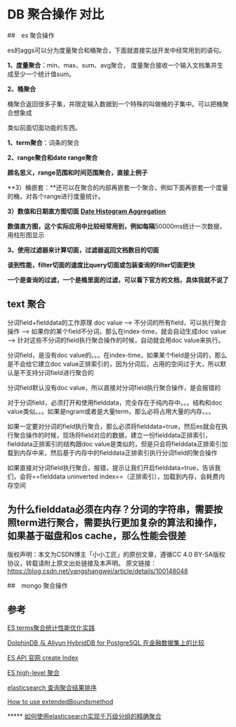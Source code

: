 # DB 聚合操作 对比

##　es 聚合操作

es的aggs可以分为度量聚合和桶聚合，下面就直接实战开发中经常用到的语句。

**1、度量聚合**：min、max、sum、avg聚合， 度量聚合接收一个输入文档集并生成至少一个统计值sum。

**2、桶聚合**

桶聚合返回很多子集，并限定输入数据到一个特殊的叫做桶的子集中。可以把桶聚合想象成

类似前面切面功能的东西。

**1、term聚合**：词条的聚合

**2、range聚合和date range聚合**

**顾名思义，range范围和时间范围聚合，直接上例子**

**3）桶嵌套：**还可以在聚合的内部再嵌套一个聚合，例如下面再嵌套一个度量的桶，对各个range进行度量统计。

**3）数值和日期直方图切面** **[Date Histogram Aggregation](https://link.zhihu.com/?target=https%3A//www.elastic.co/guide/en/elasticsearch/reference/current/search-aggregations-bucket-datehistogram-aggregation.html)**

**数值直方图，这个实际应用中比较经常用到，例如每隔**50000ms统计一次数据，用柱形图显示

**3、使用过滤器来计算切面，过滤器返回文档数目的切面**

**谈到性能，filter切面的速度比query切面或包装查询的filter切面更快**

**一个是查询的过滤，一个是桶里面的过滤，可以看下官方的文档，具体我就不说了**



## text 聚合

分词field+fielddata的工作原理
doc value --> 不分词的所有field，可以执行聚合操作 --> 如果你的某个field不分词，那么在index-time，就会自动生成doc value --> 针对这些不分词的field执行聚合操作的时候，自动就会用doc value来执行。

分词field，是没有doc value的。。。在index-time，如果某个field是分词的，那么是不会给它建立doc value正排索引的，因为分词后，占用的空间过于大，所以默认是不支持分词field进行聚合的

分词field默认没有doc value，所以直接对分词field执行聚合操作，是会报错的

对于分词field，必须打开和使用fielddata，完全存在于纯内存中。。。结构和doc value类似。。。如果是ngram或者是大量term，那么必将占用大量的内存。。。

如果一定要对分词的field执行聚合，那么必须将fielddata=true，然后es就会在执行聚合操作的时候，现场将field对应的数据，建立一份fielddata正排索引，fielddata正排索引的结构跟doc value是类似的，但是只会将fielddata正排索引加载到内存中来，然后基于内存中的fielddata正排索引执行分词field的聚合操作

如果直接对分词field执行聚合，报错，提示让我们开启fielddata=true，告诉我们，会将==fielddata uninverted index==（正排索引），加载到内存，会耗费内存空间

为什么fielddata必须在内存？分词的字符串，需要按照term进行聚合，需要执行更加复杂的算法和操作，如果基于磁盘和os cache，那么性能会很差
------------------------------------------------
版权声明：本文为CSDN博主「小小工匠」的原创文章，遵循CC 4.0 BY-SA版权协议，转载请附上原文出处链接及本声明。
原文链接：https://blog.csdn.net/yangshangwei/article/details/100148048



##　mongo 聚合操作

## 参考

[ES terms聚合统计性能优化实践](https://blog.csdn.net/aaronjcq/article/details/81511224)

[DolphinDB 与 Aliyun HybridDB for PostgreSQL 在金融数据集上的比较](https://xie.infoq.cn/article/eea1d55a9dd4dcbd0536a7d87)

[ES API 官网 create Index](https://www.elastic.co/guide/en/elasticsearch/reference/current/indices-create-index.html)

[ES high-level 聚合 ](https://www.elastic.co/guide/en/elasticsearch/client/java-rest/current/java-rest-high-search.html)

[elasticsearch 查询聚合结果排序](https://blog.csdn.net/zhangkang65/article/details/79163005?utm_medium=distribute.pc_relevant_t0.none-task-blog-BlogCommendFromBaidu-1.control&depth_1-utm_source=distribute.pc_relevant_t0.none-task-blog-BlogCommendFromBaidu-1.control)

[How to use extendedBoundsmethod](https://www.codota.com/code/java/methods/org.elasticsearch.search.aggregations.bucket.histogram.DateHistogramAggregationBuilder/extendedBounds)

*****  [如何使用elasticsearch实现千万级分组的精确聚合](https://bbs.huaweicloud.com/blogs/180535)



